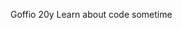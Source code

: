 Goffio
20y
Learn about code sometime
<!---
Goffio13/Goffio13 is a ✨ special ✨ repository because its `README.md` (this file) appears on your GitHub profile.
You can click the Preview link to take a look at your changes.
--->
